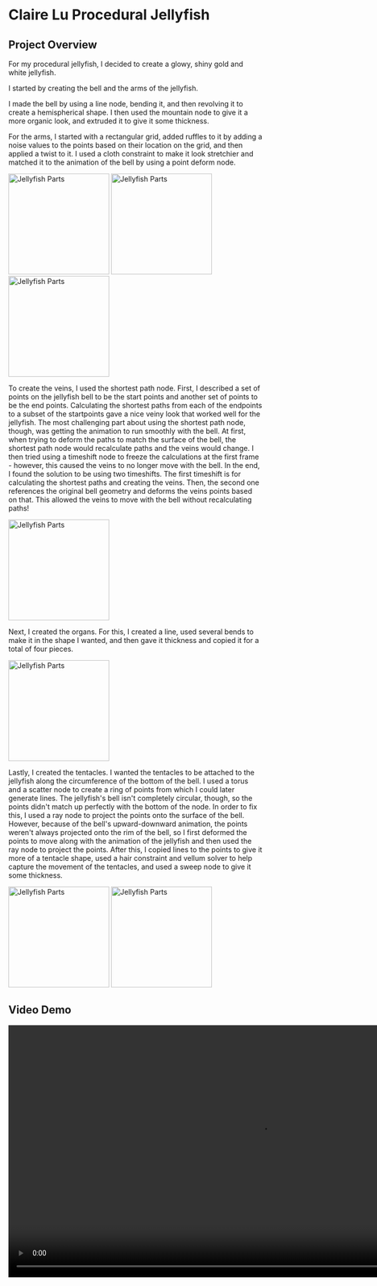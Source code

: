 # Claire Lu Procedural Jellyfish

## Project Overview
For my procedural jellyfish, I decided to create a glowy, shiny gold and white jellyfish.

I started by creating the bell and the arms of the jellyfish. 

I made the bell by using a line node, bending it, and then revolving it to create a hemispherical shape. I then used the mountain node to give it a more organic look, and extruded it to give it some thickness.

For the arms, I started with a rectangular grid, added ruffles to it by adding a noise values to the points based on their location on the grid, and then applied a twist to it. I used a cloth constraint to make it look stretchier and matched it to the animation of the bell by using a point deform node.

<img height="200" alt="Jellyfish Parts" src="https://github.com/ClaireL21/hw02-jellyfish/assets/102630261/c64fd87c-bced-4d15-9eb5-923d9f59035d">

<img height="200" alt="Jellyfish Parts" src="https://github.com/ClaireL21/hw02-jellyfish/assets/102630261/495c70cb-644e-4ad3-b1bc-5f677f6cfc6a">

<img height="200" alt="Jellyfish Parts" src="https://github.com/ClaireL21/hw02-jellyfish/assets/102630261/46f8004c-eb34-400d-9045-2db23012a775">


To create the veins, I used the shortest path node. First, I described a set of points on the jellyfish bell to be the start points and another set of points to be the end points. Calculating the shortest paths from each of the endpoints to a subset of the startpoints gave a nice veiny look that worked well for the jellyfish. The most challenging part about using the shortest path node, though, was getting the animation to run smoothly with the bell. At first, when trying to deform the paths to match the surface of the bell, the shortest path node would recalculate paths and the veins would change. I then tried using a timeshift node to freeze the calculations at the first frame - however, this caused the veins to no longer move with the bell. In the end, I found the solution to be using two timeshifts. The first timeshift is for calculating the shortest paths and creating the veins. Then, the second one references the original bell geometry and deforms the veins points based on that. This allowed the veins to move with the bell without recalculating paths!


<img height="200" alt="Jellyfish Parts" src="https://github.com/ClaireL21/hw02-jellyfish/assets/102630261/478d07cc-1050-4fba-b10e-ac925ca78ff9">

Next, I created the organs. For this, I created a line, used several bends to make it in the shape I wanted, and then gave it thickness and copied it for a total of four pieces. 

<img height="200" alt="Jellyfish Parts" src="https://github.com/ClaireL21/hw02-jellyfish/assets/102630261/2e284b8b-0f7f-4ea1-a062-33d4c5af4000">


Lastly, I created the tentacles. I wanted the tentacles to be attached to the jellyfish along the circumference of the bottom of the bell. I used a torus and a scatter node to create a ring of points from which I could later generate lines. The jellyfish's bell isn't completely circular, though, so the points didn't match up perfectly with the bottom of the node. In order to fix this, I used a ray node to project the points onto the surface of the bell. However, because of the bell's upward-downward animation, the points weren't always projected onto the rim of the bell, so I first deformed the points to move along with the animation of the jellyfish and then used the ray node to project the points. After this, I copied lines to the points to give it more of a tentacle shape, used a hair constraint and vellum solver to help capture the movement of the tentacles, and used a sweep node to give it some thickness.

<img height="200" alt="Jellyfish Parts" src="https://github.com/ClaireL21/hw02-jellyfish/assets/102630261/1aaa3331-5d0e-4f4a-aa4b-46004b3373c9">

<img height="200" alt="Jellyfish Parts" src="https://github.com/ClaireL21/hw02-jellyfish/assets/102630261/d8971adb-294e-49d6-85ea-5d5cec299ed0">


## Video Demo
<video height="500" src="https://github.com/ClaireL21/hw02-jellyfish/assets/102630261/1cf97cc5-831b-4469-b8e6-ed407c43989b">

